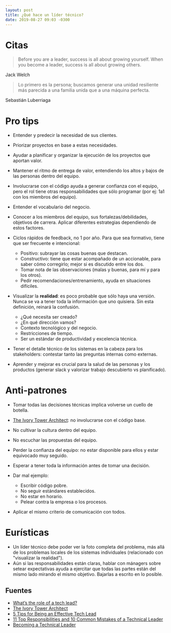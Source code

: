 ```yaml
---
layout: post
title: ¿Qué hace un líder técnico?
date: 2019-08-27 09:03 -0300
---
```


# Citas

> Before you are a leader, success is all about growing yourself. When you
> become a leader, success is all about growing others.

Jack Welch

> Lo primero es la persona; buscamos generar una unidad resiliente más parecida
> a una familia unida que a una máquina perfecta.

Sebastián Luberriaga

# Pro tips

* Entender y predecir la necesidad de sus clientes.
* Priorizar proyectos en base a estas necesidades.
* Ayudar a planificar y organizar la ejecución de los proyectos que aportan
  valor.
* Mantener el ritmo de entrega de valor, entendiendo los altos y bajos de las
  personas dentro del equipo.
* Involucrarse con el código ayuda a generar confianza con el equipo, pero el
  rol tiene otras responsabilidades que sólo programar (por ej: 1a1 con los
  miembros del equipo).
* Entender el vocabulario del negocio.
* Conocer a los miembros del equipo, sus fortalezas/debilidades, objetivos de
  carrera. Aplicar diferentes estrategias dependiendo de estos factores.
* Ciclos rápidos de feedback, no 1 por año. Para que sea formativo, tiene que
  ser frecuente e intencional:

  + Positivo: subrayar las cosas buenas que destacan.
  + Constructivo: tiene que estar acompañado de un accionable, para saber cómo
    corregirlo; mejor si es discutido entre los dos.
  + Tomar nota de las observaciones (malas y buenas, para mí y para los otros).
  + Pedir recomendaciones/entrenamiento, ayuda en situaciones difíciles.

* Visualizar la **realidad**: es poco probable que sólo haya una versión. Nunca
  se va a tener toda la información que uno quisiera. Sin esta definición,
  reinará la confusión.

  + ¿Qué necesita ser creado?
  + ¿En qué dirección vamos?
  + Contexto tecnológico y del negocio.
  + Restricciones de tiempo.
  + Ser un estándar de productividad y excelencia técnica.

* Tener el detalle técnico de los sistemas en la cabeza para los stakeholders:
  contestar tanto las preguntas internas como externas.
* Aprender y mejorar es crucial para la salud de las personas y los productos
  (generar slack y valorizar trabajo descubierto vs planificado).

# Anti-patrones

* Tomar todas las decisiones técnicas implica volverse un cuello de botella.
* [The Ivory Tower Architect][1]: no involucrarse con el código base.
* No cultivar la cultura dentro del equipo.
* No escuchar las propuestas del equipo.
* Perder la confianza del equipo: no estar disponible para ellos y estar
  equivocado muy seguido.
* Esperar a tener toda la información antes de tomar una decisión.
* Dar mal ejemplo:

  + Escribir código pobre.
  + No seguir estándares establecidos.
  + No estar en horario.
  + Pelear contra la empresa o los procesos.

* Aplicar el mismo criterio de comunicación con todos.

# Eurísticas

* Un líder técnico debe poder ver la foto completa del problema, más allá de
  los problemas locales de los sistemas individuales (relacionado con
  "visualizar la realidad").
* Aún si las responsabilidades están claras, hablar con mánagers sobre setear
  expectativas ayuda a ejercitar que todas las partes están del mismo lado
  mirando el mismo objetivo. Bajarlas a escrito en lo posible.

## Fuentes

* [What’s the role of a tech lead?](https://hackernoon.com/whats-the-role-of-a-tech-lead-7725b47104b7)
* [The Ivory Tower Architect][1]
* [5 Tips for Being an Effective Tech Lead](https://www.thoughtworks.com/insights/blog/5-tips-being-effective-tech-lead)
* [11 Top Responsibilities and 10 Common Mistakes of a Technical Leader](https://dev.to/lpasqualis/11-top-responsibilities-and-10-common-mistakes-of-a-technical-leader-9po)
* [Becoming a Technical Leader](https://www.infoq.com/minibooks/becoming-technical-leader/)

[1]: http://www.gitshah.com/2011/01/ivory-tower-architect.html
